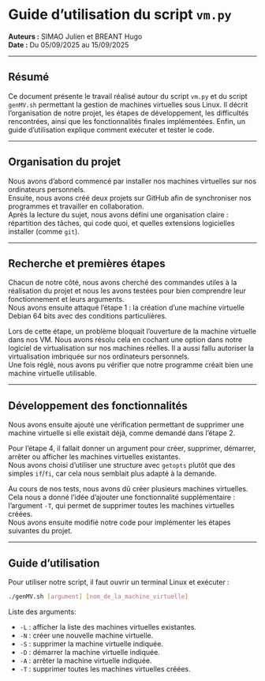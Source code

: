 # Guide d’utilisation du script `vm.py`

**Auteurs :** SIMAO Julien et BREANT Hugo  
**Date :** Du 05/09/2025 au 15/09/2025  

---

## Résumé

Ce document présente le travail réalisé autour du script `vm.py` et du script `genMV.sh` permettant la gestion de machines virtuelles sous Linux. Il décrit l’organisation de notre projet, les étapes de développement, les difficultés rencontrées, ainsi que les fonctionnalités finales implémentées. Enfin, un guide d’utilisation explique comment exécuter et tester le code.  

---

## Organisation du projet

Nous avons d’abord commencé par installer nos machines virtuelles sur nos ordinateurs personnels.  
Ensuite, nous avons créé deux projets sur GitHub afin de synchroniser nos programmes et travailler en collaboration.  
Après la lecture du sujet, nous avons défini une organisation claire : répartition des tâches, qui code quoi, et quelles extensions logicielles installer (comme `git`).  

---

## Recherche et premières étapes

Chacun de notre côté, nous avons cherché des commandes utiles à la réalisation du projet et nous les avons testées pour bien comprendre leur fonctionnement et leurs arguments.  
Nous avons ensuite attaqué l’étape 1 : la création d’une machine virtuelle Debian 64 bits avec des conditions particulières.  

Lors de cette étape, un problème bloquait l’ouverture de la machine virtuelle dans nos VM. Nous avons résolu cela en cochant une option dans notre logiciel de virtualisation sur nos machines réelles. Il a aussi fallu autoriser la virtualisation imbriquée sur nos ordinateurs personnels.  
Une fois réglé, nous avons pu vérifier que notre programme créait bien une machine virtuelle utilisable.  

---

## Développement des fonctionnalités

Nous avons ensuite ajouté une vérification permettant de supprimer une machine virtuelle si elle existait déjà, comme demandé dans l’étape 2.  

Pour l’étape 4, il fallait donner un argument pour créer, supprimer, démarrer, arrêter ou afficher les machines virtuelles existantes.  
Nous avons choisi d’utiliser une structure avec `getopts` plutôt que des simples `if`/`fi`, car cela nous semblait plus adapté à la demande.  

Au cours de nos tests, nous avons dû créer plusieurs machines virtuelles. Cela nous a donné l’idée d’ajouter une fonctionnalité supplémentaire : l’argument `-T`, qui permet de supprimer toutes les machines virtuelles créées.  
Nous avons ensuite modifié notre code pour implémenter les étapes suivantes du projet.  

---

## Guide d’utilisation

Pour utiliser notre script, il faut ouvrir un terminal Linux et exécuter :  

```bash
./genMV.sh [argument] [nom_de_la_machine_virtuelle]
```
Liste des arguments:

- `-L` : afficher la liste des machines virtuelles existantes.  
- `-N` : créer une nouvelle machine virtuelle.  
- `-S` : supprimer la machine virtuelle indiquée.  
- `-D` : démarrer la machine virtuelle indiquée.  
- `-A` : arrêter la machine virtuelle indiquée.  
- `-T` : supprimer toutes les machines virtuelles créées.
